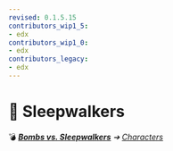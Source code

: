```yaml
---
revised: 0.1.5.15
contributors_wip1_5:
- edx
contributors_wip1_0:
- edx
contributors_legacy:
- edx
---
```


# 📁 Sleepwalkers

💣 ***[Bombs vs. Sleepwalkers][home]** ➔ [Characters][characters]*

[home]: /README.md
[characters]: /characters/readme.md
